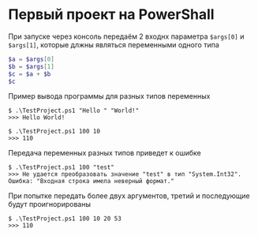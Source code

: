 # Первый проект на PowerShall

При запуске через консоль передаём 2 входнх параметра `$args[0]` и `$args[1]`, которые длжны являться переменными одного типа

```PowerShell
$a = $args[0]
$b = $args[1]
$c = $a + $b
$c
```

Пример вывода программы для разных типов переменных

```PowerShall 
$ .\TestProject.ps1 "Hello " "World!"
>>> Hello World!
```


```PowerShall 
$ .\TestProject.ps1 100 10                                                                      
>>> 110
```

Передача переменных разных типов приведет к ошибке

```PowerShall 
$ .\TestProject.ps1 100 "test"
>>> Не удается преобразовать значение "test" в тип "System.Int32". Ошибка: "Входная строка имела неверный формат." 
```

При попытке передать более двух аргументов, третий и последующие будут проигнорированы

```PowerShall
$ .\TestProject.ps1 100 10 20 53
>>> 110 
```

